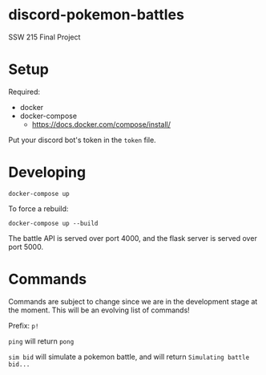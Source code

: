 # discord-pokemon-battles

SSW 215 Final Project

# Setup

Required:

-   docker
-   docker-compose
    -   https://docs.docker.com/compose/install/

Put your discord bot's token in the `token` file.

# Developing

```
docker-compose up
```

To force a rebuild:

```
docker-compose up --build
```

The battle API is served over port 4000, and the flask server is served over port 5000.

# Commands

Commands are subject to change since we are in the development stage at the moment. This will be an evolving list of commands!

Prefix: `p!`

`ping` will return `pong`

`sim bid` will simulate a pokemon battle, and will return `Simulating battle bid...`

